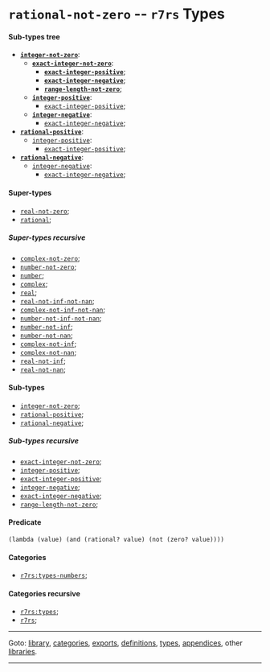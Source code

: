 

<a id='type__r7rs__rational-not-zero'></a>

# `rational-not-zero` -- `r7rs` Types


<a id='type__r7rs__rational-not-zero__sub-types-tree'></a>

#### Sub-types tree

* **[`integer-not-zero`](../../r7rs/types/integer-not-zero.md#type__r7rs__integer-not-zero)**:
  * **[`exact-integer-not-zero`](../../r7rs/types/exact-integer-not-zero.md#type__r7rs__exact-integer-not-zero)**:
    * **[`exact-integer-positive`](../../r7rs/types/exact-integer-positive.md#type__r7rs__exact-integer-positive)**;
    * **[`exact-integer-negative`](../../r7rs/types/exact-integer-negative.md#type__r7rs__exact-integer-negative)**;
    * **[`range-length-not-zero`](../../r7rs/types/range-length-not-zero.md#type__r7rs__range-length-not-zero)**;
  * **[`integer-positive`](../../r7rs/types/integer-positive.md#type__r7rs__integer-positive)**:
    * [`exact-integer-positive`](../../r7rs/types/exact-integer-positive.md#type__r7rs__exact-integer-positive);
  * **[`integer-negative`](../../r7rs/types/integer-negative.md#type__r7rs__integer-negative)**:
    * [`exact-integer-negative`](../../r7rs/types/exact-integer-negative.md#type__r7rs__exact-integer-negative);
* **[`rational-positive`](../../r7rs/types/rational-positive.md#type__r7rs__rational-positive)**:
  * [`integer-positive`](../../r7rs/types/integer-positive.md#type__r7rs__integer-positive):
    * [`exact-integer-positive`](../../r7rs/types/exact-integer-positive.md#type__r7rs__exact-integer-positive);
* **[`rational-negative`](../../r7rs/types/rational-negative.md#type__r7rs__rational-negative)**:
  * [`integer-negative`](../../r7rs/types/integer-negative.md#type__r7rs__integer-negative):
    * [`exact-integer-negative`](../../r7rs/types/exact-integer-negative.md#type__r7rs__exact-integer-negative);


<a id='type__r7rs__rational-not-zero__super-types'></a>

#### Super-types

 * [`real-not-zero`](../../r7rs/types/real-not-zero.md#type__r7rs__real-not-zero);
 * [`rational`](../../r7rs/types/rational.md#type__r7rs__rational);


<a id='type__r7rs__rational-not-zero__super-types-recursive'></a>

##### Super-types recursive

 * [`complex-not-zero`](../../r7rs/types/complex-not-zero.md#type__r7rs__complex-not-zero);
 * [`number-not-zero`](../../r7rs/types/number-not-zero.md#type__r7rs__number-not-zero);
 * [`number`](../../r7rs/types/number.md#type__r7rs__number);
 * [`complex`](../../r7rs/types/complex.md#type__r7rs__complex);
 * [`real`](../../r7rs/types/real.md#type__r7rs__real);
 * [`real-not-inf-not-nan`](../../r7rs/types/real-not-inf-not-nan.md#type__r7rs__real-not-inf-not-nan);
 * [`complex-not-inf-not-nan`](../../r7rs/types/complex-not-inf-not-nan.md#type__r7rs__complex-not-inf-not-nan);
 * [`number-not-inf-not-nan`](../../r7rs/types/number-not-inf-not-nan.md#type__r7rs__number-not-inf-not-nan);
 * [`number-not-inf`](../../r7rs/types/number-not-inf.md#type__r7rs__number-not-inf);
 * [`number-not-nan`](../../r7rs/types/number-not-nan.md#type__r7rs__number-not-nan);
 * [`complex-not-inf`](../../r7rs/types/complex-not-inf.md#type__r7rs__complex-not-inf);
 * [`complex-not-nan`](../../r7rs/types/complex-not-nan.md#type__r7rs__complex-not-nan);
 * [`real-not-inf`](../../r7rs/types/real-not-inf.md#type__r7rs__real-not-inf);
 * [`real-not-nan`](../../r7rs/types/real-not-nan.md#type__r7rs__real-not-nan);


<a id='type__r7rs__rational-not-zero__sub-types'></a>

#### Sub-types

 * [`integer-not-zero`](../../r7rs/types/integer-not-zero.md#type__r7rs__integer-not-zero);
 * [`rational-positive`](../../r7rs/types/rational-positive.md#type__r7rs__rational-positive);
 * [`rational-negative`](../../r7rs/types/rational-negative.md#type__r7rs__rational-negative);


<a id='type__r7rs__rational-not-zero__sub-types-recursive'></a>

##### Sub-types recursive

 * [`exact-integer-not-zero`](../../r7rs/types/exact-integer-not-zero.md#type__r7rs__exact-integer-not-zero);
 * [`integer-positive`](../../r7rs/types/integer-positive.md#type__r7rs__integer-positive);
 * [`exact-integer-positive`](../../r7rs/types/exact-integer-positive.md#type__r7rs__exact-integer-positive);
 * [`integer-negative`](../../r7rs/types/integer-negative.md#type__r7rs__integer-negative);
 * [`exact-integer-negative`](../../r7rs/types/exact-integer-negative.md#type__r7rs__exact-integer-negative);
 * [`range-length-not-zero`](../../r7rs/types/range-length-not-zero.md#type__r7rs__range-length-not-zero);


<a id='type__r7rs__rational-not-zero__predicate'></a>

#### Predicate

````
(lambda (value) (and (rational? value) (not (zero? value))))
````


<a id='type__r7rs__rational-not-zero__categories'></a>

#### Categories

 * [`r7rs:types-numbers`](../../r7rs/categories/r7rs_3a_types-numbers.md#category__r7rs__r7rs_3a_types-numbers);


<a id='type__r7rs__rational-not-zero__categories-recursive'></a>

#### Categories recursive

 * [`r7rs:types`](../../r7rs/categories/r7rs_3a_types.md#category__r7rs__r7rs_3a_types);
 * [`r7rs`](../../r7rs/categories/r7rs.md#category__r7rs__r7rs);

----

Goto: [library](../../r7rs/_index.md#library__r7rs), [categories](../../r7rs/categories/_index.md#toc__r7rs__categories), [exports](../../r7rs/exports/_index.md#toc__r7rs__exports), [definitions](../../r7rs/definitions/_index.md#toc__r7rs__definitions), [types](../../r7rs/types/_index.md#toc__r7rs__types), [appendices](../../r7rs/appendices/_index.md#toc__r7rs__appendices), other [libraries](../../_libraries.md#toc__libraries).

----

